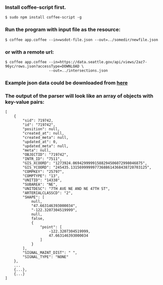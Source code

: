
### Install coffee-script first.
```$ sudo npm install coffee-script -g```

### Run the program with input file as the resource:
```$ coffee app.coffee --in=wsdot-file.json --out=../somedir/newfile.json```
### or with a remote url:
```
$ coffee app.coffee --in=https://data.seattle.gov/api/views/2az7-96yc/rows.json?accessType=DOWNLOAD \
                    --out=../intersections.json
```
### Example json data could be downloaded from [here](http://catalog.data.gov/dataset/intersections)

### The output of the parser will look like an array of objects with key-value pairs:
```
[
    {
        "sid": 719742,
        "id": "719742",
        "position": null,
        "created_at": null,
        "created_meta": null,
        "updated_at": 0,
        "updated_meta": null,
        "meta": null,
        "OBJECTID": "719742",
        "INTR_ID": "7511",
        "GIS_XCOORD": "1273924.06942999991588294506072998046875",
        "GIS_YCOORD": "245435.13156999999773688614368438720703125",
        "COMPKEY": "25797",
        "COMPTYPE": "13",
        "UNITID": "14338",
        "SUBAREA": "NE",
        "UNITDESC": "7TH AVE NE AND NE 47TH ST",
        "ARTERIALCLASSCD": "2",
        "SHAPE": [
            null,
            "47.663146393000034",
            "-122.3207304519999",
            null,
            false,
            {
                "point": [
                    -122.3207304519999,
                    47.663146393000034
                ]
            }
        ],
        "SIGNAL_MAINT_DIST": " ",
        "SIGNAL_TYPE": "NONE"
    },
    ...
    {...}, 
    {...}
]
```
